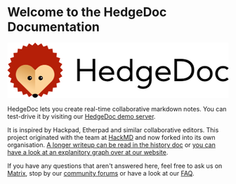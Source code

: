 # Welcome to the HedgeDoc Documentation

![HedgeDoc Logo](images/hedgedoc_logo_horizontal.svg)

HedgeDoc lets you create real-time collaborative markdown notes. You can test-drive
it by visiting our [HedgeDoc demo server][hedgedoc-demo].

It is inspired by Hackpad, Etherpad and similar collaborative editors. This
project originated with the team at [HackMD](https://hackmd.io) and now forked
into its own organisation. [A longer writeup can be read in the history doc](history.md) or [you can have a look at an explanitory graph over at our website][hedgedoc-history].

If you have any questions that aren't answered here, feel free to ask us on [Matrix][matrix.org-url], stop by our [community forums][hedgedoc-community] or have a look at our [FAQ][hedgedoc-faq].


[hedgedoc-demo]: https://demo.hedgedoc.org
[hedgedoc-history]: https://hedgedoc.org/history
[hedgedoc-faq]: https://hedgedoc.org/faq
[matrix.org-url]: https://chat.hedgedoc.org
[hedgedoc-community]: https://community.hedgedoc.org
